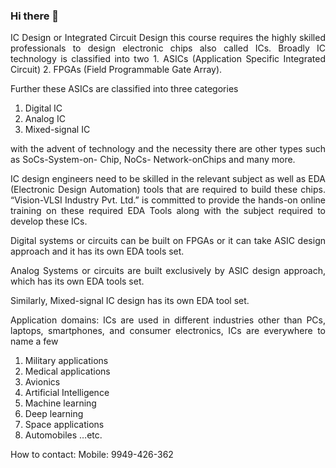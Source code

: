 ### Hi there 👋

<p align="justify">IC Design or Integrated Circuit Design this course requires the highly skilled professionals to design electronic chips also called ICs. Broadly IC technology is classified into two 1. ASICs (Application Specific Integrated Circuit) 2. FPGAs (Field Programmable Gate Array).</p>

Further these ASICs are classified into three categories
<ol>
<li>Digital IC</li>
<li>Analog IC</li>
<li>Mixed-signal IC</li>
</ol>

<p align="justify">with the advent of technology and the necessity there are other types such as SoCs-System-on- Chip, NoCs- Network-onChips and many more.</p>

<p align="justify">IC design engineers need to be skilled in the relevant subject as well as EDA (Electronic Design Automation) tools that are required to build these chips. “Vision-VLSI Industry Pvt. Ltd.” is committed to provide the hands-on online training on these required EDA Tools along with the subject required to develop these ICs.</p>

<p align="justify">Digital systems or circuits can be built on FPGAs or it can take ASIC design approach and it has its own EDA tools set.</p>

<p align="justify">Analog Systems or circuits are built exclusively by ASIC design approach, which has its own EDA tools set.</p>

<p align="justify">Similarly, Mixed-signal IC design has its own EDA tool set.</p>

<p align="justify">Application domains: ICs are used in different industries other than PCs, laptops, smartphones, and consumer electronics, ICs are everywhere to name a few</p>
<ol>
  <li>Military applications</li>
<li>Medical applications</li>
<li>Avionics</li>
<li>Artificial Intelligence</li>
<li>Machine learning</li>
<li>Deep learning</li>
<li>Space applications</li>
<li>Automobiles …etc.</li>
</ol>
How to contact:
Mobile: 9949-426-362
